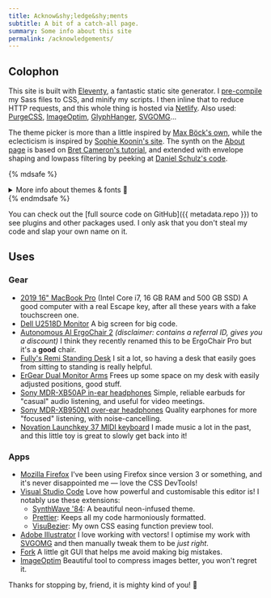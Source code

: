 ```yaml
---
title: Acknow&shy;ledge&shy;ments
subtitle: A bit of a catch-all page.
summary: Some info about this site
permalink: /acknowledgements/
---
```


## Colophon

This site is built with [Eleventy](https://www.11ty.dev/), a fantastic static site generator. I [pre-compile](/blog/eleventy-asset-pipeline-precompiled-assets/) my Sass files to CSS, and minify my scripts. I then inline that to reduce HTTP requests, and this whole thing is hosted via [Netlify](https://netlify.com/). Also used: [PurgeCSS](https://purgecss.com), [ImageOptim](https://imageoptim.com/mac), [GlyphHanger](https://github.com/zachleat/glyphhanger), [SVGOMG](https://jakearchibald.github.io/svgomg/)…

The theme picker is more than a little inspired by [Max Böck's own](https://mxb.dev), while the eclecticism is inspired by [Sophie Koonin's site](https://localghost.dev/). The synth on the [About page](/about/) is based on [Bret Cameron's tutorial](https://css-tricks.com/how-to-code-a-playable-synth-keyboard/), and extended with envelope shaping and lowpass filtering by peeking at [Daniel Schulz's code](https://iamschulz.com/building-a-synthesizer-in-javascript/).

{% mdsafe %}
<details>
    <summary class="cta | u-width100" style="--btn-justify-content:center">More info about themes &amp; fonts 🎨</summary>
    <div class="u-marginBlockStart-s">
        <ul>
            <li><strong>Dusk:</strong> A neon-infused, retrowave-inspired theme which is basically my entire online personality. It uses the gorgeous <a href="https://www.readvisions.com/marvin">Marvin Visions</a> typeface.</li>
            <li><strong>Dawn:</strong> This very-off-white theme aims to be a light-mode version of Dusk, with enough changes to give it its own spin.</li>
            <li><strong>Vapor:</strong> A vaporwave interpretation of a theme which was a lot of fun to make, I'll thank Sophie Koonin here again for embracing this aesthetic! <a href="https://www.dafont.com/vcr-osd-mono.font">VCR OSD Mono</a> was the obvious typeface choice.</li>
            <li><strong>Y2K:</strong> I grew up using Windows 98 and XP, so I kinda had to make this one as a little hommage. Don't miss out on the footer logo.</li>
            <li><strong>Neo-Tokyo:</strong> Retrowave is cool, but dystopian cyberpunk styles are cool too. This one is a little Akira-flavoured! The wide-as-heck headings are set in <a href="https://fonts.google.com/specimen/Syncopate">Syncopate</a>.</li>
            <li><strong>Campfire:</strong> Opposite from the previous one, this takes heavy inspiration from the video game Firewatch and <a href="http://ollymoss.com/#/firewatch/">Olly Moss</a>'s beautiful artwork, and goes for a "national parks" vibe, with headings looking perfect in <a href="https://www.dafont.com/hagona.font">Hagona</a>, and the shape of Mount Blanc in the homepage background, which is sometimes visible from my home town. The hero sections used most of <a href="https://codepen.io/scottkellum/details/poOWGQg">Scott Kellum</a>'s code for generative topography. (oh and also, <a href="https://alistairshepherd.uk/">Alistair</a> did all this better)</li>
        </ul>
    </div>
</details>
{% endmdsafe %}

You can check out the [full source code on GitHub]({{ metadata.repo }}) to see plugins and other packages used. I only ask that you don't steal my code and slap your own name on it.

## Uses

### Gear

-   [2019 16" MacBook Pro](https://www.apple.com/macbook-pro-16/) (Intel Core i7, 16 GB RAM and 500 GB SSD)
    A good computer with a real Escape key, after all these years with a fake touchscreen one.
-   [Dell U2518D Monitor](https://www.amazon.com/Dell-LED-Lit-Monitor-U2518D-Compatibility/dp/B075KGLYRL?linkCode=as2&tag=ratcgala-20)
    A big screen for big code.
-   [Autonomous AI ErgoChair 2](https://www.autonomous.ai/office-chairs/ergonomic-chair/?rid=7a4b2c) _(disclaimer: contains a referral ID, gives you a discount)_
    I think they recently renamed this to be ErgoChair Pro but it's a **good** chair.
-   [Fully's Remi Standing Desk](https://www.fully.com/standing-desks/remi-standing-desk.html)
    I sit a lot, so having a desk that easily goes from sitting to standing is really helpful.
-   [ErGear Dual Monitor Arms](https://www.amazon.com/gp/product/B085Y4HW8S?linkCode=as2&tag=ratcgala-20)
    Frees up some space on my desk with easily adjusted positions, good stuff.
-   [Sony MDR-XB50AP in-ear headphones](https://www.amazon.com/Sony-MDRXB50AP-Extra-Earbud-Headset/dp/B00JRD13T8?linkCode=as2&tag=ratcgala-20)
    Simple, reliable earbuds for "casual" audio listening, and useful for video meetings.
-   [Sony MDR-XB950N1 over-ear headphones](https://www.amazon.com/Sony-Wireless-Headphones-Bluetooth-Canceling/dp/B07KKMGG6H?linkCode=as2&tag=ratcgala-20)
    Quality earphones for more "focused" listening, with noise-cancelling.
-   [Novation Launchkey 37 MIDI keyboard](https://www.amazon.com/gp/product/B086N4W81X?linkCode=as2&tag=ratcgala-20)
    I made music a lot in the past, and this little toy is great to slowly get back into it!

### Apps

-   [Mozilla Firefox](https://www.mozilla.org/en-US/firefox/new/)
    I've been using Firefox since version 3 or something, and it's never disappointed me — love the CSS DevTools!
-   [Visual Studio Code](https://code.visualstudio.com/)
    Love how powerful and customisable this editor is! I notably use these extensions:
    -   [SynthWave '84](https://marketplace.visualstudio.com/items?itemName=RobbOwen.synthwave-vscode): A beautiful neon-infused theme.
    -   [Prettier](https://marketplace.visualstudio.com/items?itemName=esbenp.prettier-vscode): Keeps all my code harmoniously formatted.
    -   [VisuBezier](https://marketplace.visualstudio.com/items?itemName=chriskirknielsen.visubezier): My own CSS easing function preview tool.
-   [Adobe Illustrator](https://www.adobe.com/products/illustrator.html)
    I love working with vectors! I optimise my work with [SVGOMG](https://jakearchibald.github.io/svgomg/) and then manually tweak them to be _just right_.
-   [Fork](https://fork.dev/)
    A little git GUI that helps me avoid making big mistakes.
-   [ImageOptim](https://imageoptim.com/mac)
    Beautiful tool to compress images better, you won't regret it.

Thanks for stopping by, friend, it is mighty kind of you! 👋